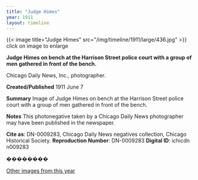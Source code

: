 ```yaml
---
title: "Judge Himes"
year: 1911
layout: timeline
---
```


{{< image title="Judge Himes" src="/img/timeline/1911/large/436.jpg" >}}
click on image to enlarge

__**Judge Himes on bench at the Harrison Street police court with a group of men gathered in front of the bench.**__

Chicago Daily News, Inc., photographer.

**Created/Published**
1911 June 7

**Summary**
Image of Judge Himes on bench at the Harrison Street police court with a group of men gathered in front of the bench.

**Notes**
This photonegative taken by a Chicago Daily News photographer may have been published in the newspaper.

__Cite as__: DN-0009283, Chicago Daily News negatives collection, Chicago Historical Society.
__Reproduction Number__: DN-0009283
__Digital ID__: ichicdn n009283

��������  

[Other images from this year](/historical/timeline/1911)